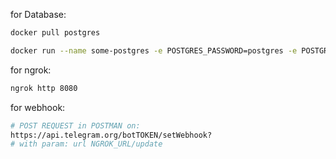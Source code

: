 for Database:
```bash
docker pull postgres
```

```bash
docker run --name some-postgres -e POSTGRES_PASSWORD=postgres -e POSTGRES_USER=postgres -e POSTGRES_DB=mydatabase -p 5432:5432 -d postgres
```

for ngrok:
```bash
ngrok http 8080
```

for webhook:
```bash
# POST REQUEST in POSTMAN on:
https://api.telegram.org/botTOKEN/setWebhook?
# with param: url NGROK_URL/update
```


